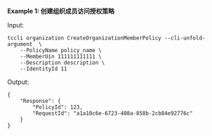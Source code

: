 **Example 1: 创建组织成员访问授权策略**



Input: 

```
tccli organization CreateOrganizationMemberPolicy --cli-unfold-argument  \
    --PolicyName policy_name \
    --MemberUin 111111111111 \
    --Description description \
    --IdentityId 11
```

Output: 
```
{
    "Response": {
        "PolicyId": 123,
        "RequestId": "a1a10c6e-6723-408a-858b-2cb84e92776c"
    }
}
```

